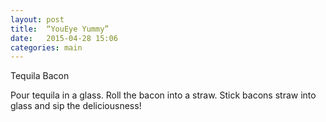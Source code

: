 ```yaml
---
layout: post
title:  “YouEye Yummy”
date:   2015-04-28 15:06
categories: main
---
```


Tequila
Bacon

Pour tequila in a glass. Roll the bacon into a straw. Stick bacons straw into glass and sip the deliciousness!